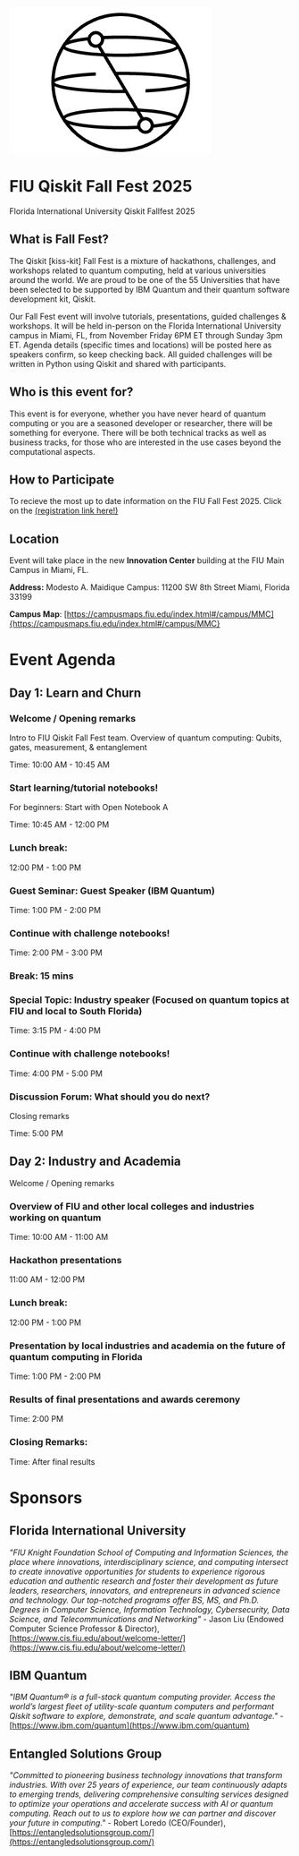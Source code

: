 <!-- ![IBM Quantum logo][ibm_quantum_logo] -->
![Qiskit logo][bloch_sphere_logo]


# FIU Qiskit Fall Fest 2025
Florida International University Qiskit Fallfest 2025 


## What is Fall Fest?
The Qiskit [kiss-kit] Fall Fest is a mixture of hackathons, challenges, and workshops related to quantum computing, held at various universities around the world. We are proud to be one of the 55 Universities that have been selected to be supported by IBM Quantum and their quantum software development kit, Qiskit.

Our Fall Fest event will involve tutorials, presentations, guided challenges & workshops. It will be held in-person on the Florida International University campus in Miami, FL, from November Friday 6PM ET through Sunday 3pm ET. Agenda details (specific times and locations) will be posted here as speakers confirm, so keep checking back. All guided challenges will be written in Python using Qiskit and shared with participants.

## Who is this event for? 
This event is for everyone, whether you have never heard of quantum computing or you are a seasoned developer or researcher, there will be something for everyone. 
There will be both technical tracks as well as business tracks, for those who are interested in the use cases beyond the computational aspects. 

## How to Participate
To recieve the most up to date information on the FIU Fall Fest 2025. Click on the [(registration link here!)](https://airtable.com/app4Zu9ZdqtYmu3zk/shrEHSbiZJlqB5lRj) 

## Location
Event will take place in the new **Innovation Center** building at the FIU Main Campus in Miami, FL. 

**Address:** Modesto A. Maidique Campus:  11200 SW 8th Street Miami, Florida 33199

**Campus Map**: [https://campusmaps.fiu.edu/index.html#/campus/MMC]{https://campusmaps.fiu.edu/index.html#/campus/MMC}



# Event Agenda

## Day 1: Learn and Churn
### Welcome / Opening remarks
Intro to FIU Qiskit Fall Fest team. Overview of quantum computing: Qubits, gates, measurement, & entanglement

Time: 10:00 AM - 10:45 AM

### Start learning/tutorial notebooks!
For beginners: Start with Open Notebook A

Time: 10:45 AM - 12:00 PM

### Lunch break:

12:00 PM - 1:00 PM

### Guest Seminar: Guest Speaker (IBM Quantum)

Time: 1:00 PM - 2:00 PM

### Continue with challenge notebooks!

Time: 2:00 PM - 3:00 PM

### Break: 15 mins

### Special Topic: Industry speaker (Focused on quantum topics at FIU and local to South Florida)

Time: 3:15 PM - 4:00 PM

### Continue with challenge notebooks!

Time: 4:00 PM - 5:00 PM

### Discussion Forum: What should you do next?
Closing remarks

Time: 5:00 PM


## Day 2: Industry and Academia
Welcome / Opening remarks

### Overview of FIU and other local colleges and industries working on quantum

Time: 10:00 AM - 11:00 AM

### Hackathon presentations

11:00 AM - 12:00 PM

### Lunch break:

12:00 PM - 1:00 PM

### Presentation by local industries and academia on the future of quantum computing in Florida

Time: 1:00 PM - 2:00 PM

### Results of final presentations and awards ceremony

Time: 2:00 PM

### Closing Remarks:

Time: After final results


# Sponsors
## Florida International University
*"FIU Knight Foundation School of Computing and Information Sciences, the place where innovations, interdisciplinary science, and computing intersect to create innovative opportunities for students to experience rigorous education and authentic research and foster their development as future leaders, researchers, innovators, and entrepreneurs in advanced science and technology. Our top-notched programs offer BS, MS, and Ph.D. Degrees in Computer Science, Information Technology, Cybersecurity, Data Science, and Telecommunications and Networking"* - Jason Liu (Endowed Computer Science Professor & Director), [https://www.cis.fiu.edu/about/welcome-letter/](https://www.cis.fiu.edu/about/welcome-letter/)

## IBM Quantum 
*"IBM Quantum® is a full-stack quantum computing provider. Access the world’s largest fleet of utility-scale quantum computers and performant Qiskit software to explore, demonstrate, and scale quantum advantage."* - [https://www.ibm.com/quantum](https://www.ibm.com/quantum)

## Entangled Solutions Group
*"Committed to pioneering business technology innovations that transform industries. With over 25 years of experience, our team continuously adapts to emerging trends, delivering comprehensive consulting services designed to optimize your operations and accelerate success with AI or quantum computing. Reach out to us to explore how we can partner and discover your future in computing."* - Robert Loredo (CEO/Founder), [https://entangledsolutionsgroup.com/](https://entangledsolutionsgroup.com/)



[ibm_quantum_logo]: https://github.com/pcdslab/FIU-Qiskit-Fallfest-2025/blob/main/images/IBM_Quantum_Logo.png
[bloch_sphere_logo]: https://github.com/pcdslab/FIU-Qiskit-Fallfest-2025/blob/main/images/Qiskit_BlochSphere.png
